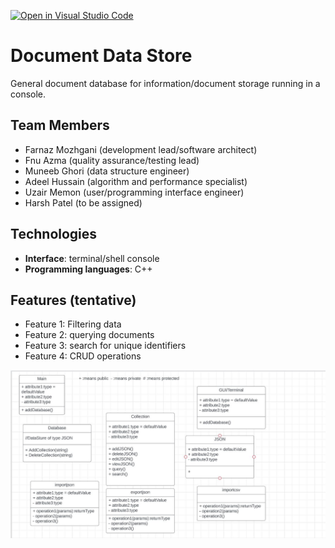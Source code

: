 [![Open in Visual Studio Code](https://classroom.github.com/assets/open-in-vscode-718a45dd9cf7e7f842a935f5ebbe5719a5e09af4491e668f4dbf3b35d5cca122.svg)](https://classroom.github.com/online_ide?assignment_repo_id=10836323&assignment_repo_type=AssignmentRepo)

# Document Data Store

General document database for information/document storage running in a console.

## Team Members
- Farnaz Mozhgani (development lead/software architect)
- Fnu Azma (quality assurance/testing lead)
- Muneeb Ghori (data structure engineer)
- Adeel Hussain (algorithm and performance specialist)
- Uzair Memon (user/programming interface engineer)
- Harsh Patel (to be assigned)

## Technologies
- **Interface**: terminal/shell console
- **Programming languages**: C++

## Features (tentative)
- Feature 1: Filtering data
- Feature 2: querying documents
- Feature 3: search for unique identifiers 
- Feature 4: CRUD operations

![Alt text](UML.JPG)
